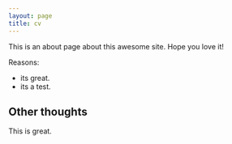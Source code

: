 ```yaml
---
layout: page
title: cv
---
```


This is an about page about this awesome site.
Hope you love it!

Reasons:
- its great.
- its a test.

## Other thoughts

This is great.
